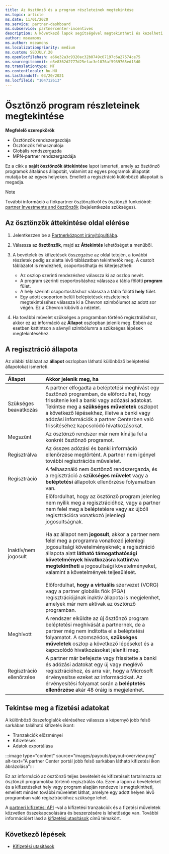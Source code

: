 ```yaml
---
title: Az ösztönző és a program részleteinek megtekintése
ms.topic: article
ms.date: 11/01/2020
ms.service: partner-dashboard
ms.subservice: partnercenter-incentives
description: A következő lapok segítségével megtekintheti és kezelheti az ösztönző programok állapotát
author: mseamons
ms.author: mseamons
ms.localizationpriority: medium
ms.custom: SEOJULY.20
ms.openlocfilehash: a66e32a3c9320ac32b0749c67197c6a27574ce75
ms.sourcegitcommit: e8e8362d2777d25efac3e1076af5939765ed13d0
ms.translationtype: MT
ms.contentlocale: hu-HU
ms.lasthandoff: 03/20/2021
ms.locfileid: "104712613"
---
```

# <a name="view-your-incentives-program-details"></a>Ösztönző program részleteinek megtekintése

**Megfelelő szerepkörök**

- Ösztönzők rendszergazdája
- Ösztönzők felhasználója
- Globális rendszergazda
- MPN-partner rendszergazdája

Ez a cikk a **saját ösztönzők áttekintése** lapot ismerteti, amely az ösztönző programok általános állapotát, valamint az egyes programok állapotát mutatja be az egyes helyeken. Emellett a regisztráció különböző állapotait is megadja.

>[!NOTE]
>További információ a fiókpartner ösztönzőkről és ösztönző funkcióiról: [partner Investments and ösztönzők](https://partner.microsoft.com/membership/partner-incentives) (bejelentkezés szükséges).

## <a name="access-the-incentives-overview-page"></a>Az ösztönzők áttekintése oldal elérése

1. Jelentkezzen be a [Partnerközpont irányítópultjába](https://partner.microsoft.com/dashboard).
1. Válassza az **ösztönzők**, majd az **Áttekintés** lehetőséget a menüből.
1. A bevételek és kifizetések összegzése az oldal tetején, a további részletek pedig az alatta lévő táblázatban tekinthetők meg. A csatolt táblázatot is rendezheti, csoportosíthatja és kiterjesztheti:

   - Az oszlop szerinti rendezéshez válassza ki az oszlop nevét.
   - A program szerinti csoportosításhoz válassza a tábla fölötti **program** fület.
   - A hely szerinti csoportosításhoz válassza a tábla fölötti **hely** fület.
   - Egy adott csoporton belüli beléptetések részleteinek megtekintéséhez válassza ki a Chevron szimbólumot az adott sor végén. Ez a Chevron kibővíti a nézetet.
1. Ha további művelet szükséges a programban történő regisztráláshoz, akkor ez az információ az **Állapot** oszlopban jelenik meg. Ebben az esetben kattintson a sávnyíl szimbólumra a szükséges lépések megtekintéséhez.

## <a name="enrollment-status"></a>A regisztráció állapota

Az alábbi táblázat az **állapot** oszlopban látható különböző beléptetési állapotokat ismerteti.

| **Állapot**         | **Akkor jelenik meg, ha** |
|:------------------------------------|:------------------|
| Szükséges beavatkozás  | A partner elfogadta a beléptetési meghívást egy ösztönző programban, de előfordulhat, hogy frissítenie kell a banki vagy adózási adatokat. Tekintse meg a **szükséges műveletek** oszlopot a következő lépésekhez, illetve a banki vagy adózási információk a partner Centerben való frissítéséhez kapcsolódó hivatkozásokat. |
| Megszűnt  | Az ösztönző rendszer már nem kínálja fel a konkrét ösztönző programot. |
| Regisztrálva  | Az összes adózási és banki információ ellenőrzése megtörtént. A partner nem igényel további regisztrációs műveletet. |
| Regisztráció  | A felhasználó nem ösztönző rendszergazda, és a regisztráció a **szükséges művelet** vagy a **beléptetési** állapotok ellenőrzése folyamatban van.|
| Inaktív/nem jogosult | Előfordulhat, hogy az ösztönző program jelenleg nem nyílik meg a regisztrációhoz, vagy a partner nem felel meg a beléptetésre vagy az újbóli regisztrációra vonatkozó jelenlegi jogosultságnak. <br><br> Ha az állapot nem **jogosult**, akkor a partner nem felel meg a programra vonatkozó jelenlegi jogosultsági követelményeknek; a regisztráció állapota alatt **látható támogathatósági követelmények hivatkozásra kattintva megtekintheti** a jogosultsági követelményeket, valamint a követelmények teljesülését. <br><br> Előfordulhat, **hogy a virtuális** szervezet (VORG) vagy a partner globális fiók (PGA) regisztrációjának inaktív állapota is megjelenhet, amelyek már nem aktívak az ösztönző programban.  |
| Meghívott  | A rendszer elküldte az új ösztönző program beléptetési meghívását a partnernek, de a partner még nem indította el a beléptetési folyamatot. A szomszédos, **szükséges műveletek** oszlop a következő lépéseket és a kapcsolódó hivatkozásokat jeleníti meg.  |
| Regisztráció ellenőrzése  | A partner már befejezte vagy frissítette a banki és adózási adatokat egy új vagy meglévő regisztrációhoz, és arra vár, hogy a Microsoft érvényesítse ezeket az információkat. Az érvényesítési folyamat során a **beléptetés ellenőrzése** akár 48 óráig is megjelenhet.  |

## <a name="see-your-payment-information"></a>Tekintse meg a fizetési adatokat

A különböző összefoglalók eléréséhez válassza a képernyő jobb felső sarkában található kifizetés ikont:

- Tranzakciók előzményei
- Kifizetések
- Adatok exportálása

:::image type="content" source="images/payouts/payout-overview.png" alt-text="A partner Center portál jobb felső sarkában látható kifizetési ikon ábrázolása":::

Ez az információ az ösztönző teljes bevételeit és kifizetéseit tartalmazza az ösztönző programokba történő regisztrálás óta. Ezen a lapon a bevételeket és a kifizetéseket hely vagy program alapján rendezve is megtekintheti, emellett minden további műveletet láthat, amelyre egy adott helyen lévő programban való regisztrációhoz szüksége lehet. 

A [partneri kifizetési API](https://apidocs.microsoft.com/services/partnerpayouts) -val a kifizetési tranzakciók és a fizetési műveletek közvetlen összekapcsolására és beszerzésére is lehetősége van. További információért lásd a [kifizetési utasítások](payout-statement.md) című témakört.

## <a name="next-steps"></a>Következő lépések

- [Kifizetési utasítások](payout-statement.md)
